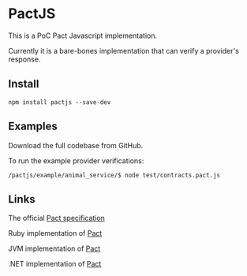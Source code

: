 PactJS
======

This is a PoC Pact Javascript implementation.

Currently it is a bare-bones implementation that can verify a provider's response.  

Install
-------

    npm install pactjs --save-dev

Examples
--------

Download the full codebase from GitHub.

To run the example provider verifications:

    /pactjs/example/animal_service/$ node test/contracts.pact.js


Links
-----

The official [Pact specification](https://github.com/bethesque/pact-specification)

Ruby implementation of [Pact](https://github.com/realestate-com-au/pact)

JVM implementation of [Pact](https://github.com/DiUS/pact-jvm)

.NET implementation of [Pact](https://github.com/SEEK-Jobs/pact-net)
